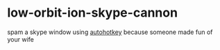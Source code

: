 low-orbit-ion-skype-cannon
==========================

spam a skype window using [autohotkey](http://www.autohotkey.com) because someone made fun of your wife
